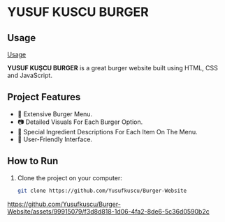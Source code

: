 # YUSUF KUSCU BURGER

## Usage
[Usage](https://yusufkuscu.github.io/Burger-Website/)

**YUSUF KUŞCU BURGER** is a great burger website built using HTML, CSS and JavaScript.

## Project Features
- 🍔 Extensive Burger Menu.
- 📷 Detailed Visuals For Each Burger Option.
- 📝 Special Ingredient Descriptions For Each Item On The Menu.
- 📱 User-Friendly Interface.

## How to Run
1. Clone the project on your computer:
   ```sh
   git clone https://github.com/Yusufkuscu/Burger-Website

https://github.com/Yusufkuscu/Burger-Website/assets/99915079/f3d8d818-1d06-4fa2-8de6-5c36d0590b2c
